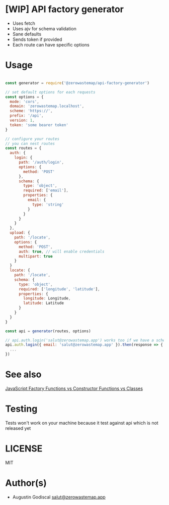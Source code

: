 # [WIP] API factory generator

- Uses fetch
- Uses ajv for schema validation
- Sane defaults
- Sends token if provided
- Each route can have specific options

# Usage

```javascript

const generator = require('@zerowastemap/api-factory-generator')

// set default options for each requests
const options = {
  mode: 'cors',
  domain: 'zerowastemap.localhost',
  scheme: 'https://',
  prefix: '/api',
  version: 1,
  token: 'some bearer token'
}

// configure your routes
// you can nest routes
const routes = {
  auth: {
    login: {
      path: '/auth/login',
      options: {
        method: 'POST'
      },
      schema: {
        type: 'object',
        required: ['email'],
        properties: {
          email: {
            type: 'string'
          }
        }
      }
    }
  },
  upload: {
    path: '/locate',
    options: {
      method: 'POST',
      auth: true, // will enable credentials
      multipart: true
    }
  }
  locate: {
    path: '/locate',
    schema: {
      type: 'object',
      required: ['longitude', 'latitude'],
      properties: {
        longitude: Longitude,
        latitude: Latitude
      }
    }
  }
}

const api = generator(routes, options) 

// api.auth.login('salut@zerowastemap.app') works too if we have a schema
api.auth.login({ email: 'salut@zerowastemap.app' }).then(response => {
  ...
})

```

# See also

[JavaScript Factory Functions vs Constructor Functions vs Classes](https://medium.com/javascript-scene/javascript-factory-functions-vs-constructor-functions-vs-classes-2f22ceddf33e)

# Testing

Tests won't work on your machine because it test against api which is not released yet

# LICENSE

MIT

# Author(s)

- Augustin Godiscal <salut@zerowastemap.app>
